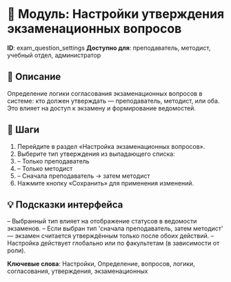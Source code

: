 # 📘 Модуль: Настройки утверждения экзаменационных вопросов
**ID**: exam_question_settings
**Доступно для**: преподаватель, методист, учебный отдел, администратор

## 📝 Описание
Определение логики согласования экзаменационных вопросов в системе: кто должен утверждать — преподаватель, методист, или оба. Это влияет на доступ к экзамену и формирование ведомостей.

## 🩜 Шаги
1. Перейдите в раздел «Настройка экзаменационных вопросов».
2. Выберите тип утверждения из выпадающего списка:
3.   – Только преподаватель
4.   – Только методист
5.   – Сначала преподаватель → затем методист
6. Нажмите кнопку «Сохранить» для применения изменений.

## 💡 Подсказки интерфейса
– Выбранный тип влияет на отображение статусов в ведомости экзаменов.
– Если выбран тип 'сначала преподаватель, затем методист' — экзамен считается утверждённым только после обоих действий.
– Настройка действует глобально или по факультетам (в зависимости от роли).

**Ключевые слова**: Настройки, Определение, вопросов, логики, согласования, утверждения, экзаменационных
